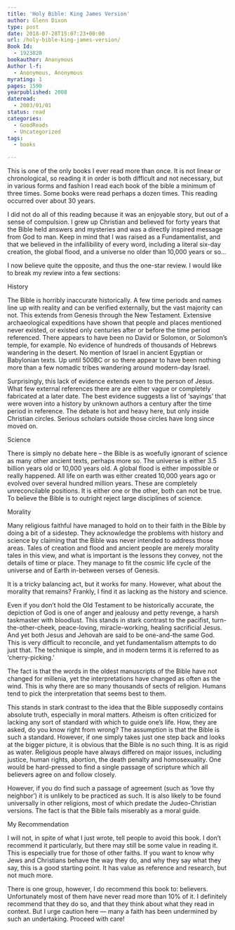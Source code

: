 ```yaml
---
title: 'Holy Bible: King James Version'
author: Glenn Dixon
type: post
date: 2018-07-28T15:07:23+00:00
url: /holy-bible-king-james-version/
Book Id:
  - 1923820
bookauthor: Anonymous
Author l-f:
  - Anonymous, Anonymous
myrating: 1
pages: 1590
yearpublished: 2008
dateread:
  - 2003/01/01
status: read
categories:
  - GoodReads
  - Uncategorized
tags:
  - books

---
```

This is one of the only books I ever read more than once. It is not linear or chronological, so reading it in order is both difficult and not necessary, but in various forms and fashion I read each book of the bible a minimum of three times. Some books were read perhaps a dozen times. This reading occurred over about 30 years.

I did not do all of this reading because it was an enjoyable story, but out of a sense of compulsion. I grew up Christian and believed for forty years that the Bible held answers and mysteries and was a directly inspired message from God to man. Keep in mind that I was raised as a Fundamentalist, and that we believed in the infallibility of every word, including a literal six-day creation, the global flood, and a universe no older than 10,000 years or so&#8230;

I now believe quite the opposite, and thus the one-star review. I would like to break my review into a few sections:

History

The Bible is horribly inaccurate historically. A few time periods and names line up with reality and can be verified externally, but the vast majority can not. This extends from Genesis through the New Testament. Extensive archaeological expeditions have shown that people and places mentioned never existed, or existed only centuries after or before the time period referenced. There appears to have been no David or Solomon, or Solomon&#8217;s temple, for example. No evidence of hundreds of thousands of Hebrews wandering in the desert. No mention of Israel in ancient Egyptian or Babylonian texts. Up until 500BC or so there appear to have been nothing more than a few nomadic tribes wandering around modern-day Israel. 

Surprisingly, this lack of evidence extends even to the person of Jesus. What few external references there are are either vague or completely fabricated at a later date. The best evidence suggests a list of &#8216;sayings&#8217; that were woven into a history by unknown authors a century after the time period in reference. The debate is hot and heavy here, but only inside Christian circles. Serious scholars outside those circles have long since moved on.

Science

There is simply no debate here &#8211; the Bible is as woefully ignorant of science as many other ancient texts, perhaps more so. The universe is either 3.5 billion years old or 10,000 years old. A global flood is either impossible or really happened. All life on earth was either created 10,000 years ago or evolved over several hundred million years. These are completely unreconcilable positions. It is either one or the other, both can not be true. To believe the Bible is to outright reject large disciplines of science.

Morality

Many religious faithful have managed to hold on to their faith in the Bible by doing a bit of a sidestep. They acknowledge the problems with history and science by claiming that the Bible was never intended to address those areas. Tales of creation and flood and ancient people are merely morality tales in this view, and what is important is the lessons they convey, not the details of time or place. They manage to fit the cosmic life cycle of the universe and of Earth in-between verses of Genesis.

It is a tricky balancing act, but it works for many. However, what about the morality that remains? Frankly, I find it as lacking as the history and science.

Even if you don&#8217;t hold the Old Testament to be historically accurate, the depiction of God is one of anger and jealousy and petty revenge, a harsh taskmaster with bloodlust. This stands in stark contrast to the pacifist, turn-the-other-cheek, peace-loving, miracle-working, healing sacrificial Jesus. And yet both Jesus and Jehovah are said to be one-and-the same God. This is very difficult to reconcile, and yet fundamentalism attempts to do just that. The technique is simple, and in modern terms it is referred to as &#8216;cherry-picking.&#8217;

The fact is that the words in the oldest manuscripts of the Bible have not changed for millenia, yet the interpretations have changed as often as the wind. This is why there are so many thousands of sects of religion. Humans tend to pick the interpretation that seems best to them.

This stands in stark contrast to the idea that the Bible supposedly contains absolute truth, especially in moral matters. Atheism is often criticized for lacking any sort of standard with which to guide one&#8217;s life. How, they are asked, do you know right from wrong? The assumption is that the Bible is such a standard. However, if one simply takes just one step back and looks at the bigger picture, it is obvious that the Bible is no such thing. It is as rigid as water. Religious people have always differed on major issues, including justice, human rights, abortion, the death penalty and homosexuality. One would be hard-pressed to find a single passage of scripture which all believers agree on and follow closely.

However, if you do find such a passage of agreement (such as &#8216;love thy neighbor&#8217;) it is unlikely to be practiced as such. It is also likely to be found universally in other religions, most of which predate the Judeo-Christian versions. The fact is that the Bible fails miserably as a moral guide. 

My Recommendation

I will not, in spite of what I just wrote, tell people to avoid this book. I don&#8217;t recommend it particularly, but there may still be some value in reading it. This is especially true for those of other faiths. If you want to know why Jews and Christians behave the way they do, and why they say what they say, this is a good starting point. It has value as reference and research, but not much more.

There is one group, however, I do recommend this book to: believers. Unfortunately most of them have never read more than 10% of it. I definitely recommend that they do so, and that they think about what they read in context. But I urge caution here &#8212; many a faith has been undermined by such an undertaking. Proceed with care!